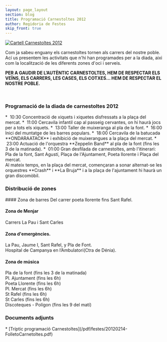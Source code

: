 ```yaml
---
layout: page_layout
section: blog
title: Programació Carnestoltes 2012
author: Regidoria de Festes
skip_front: true
---
```

<a href="http://www.pego.org/images/news/01092012_carnestoltes_cartell_2012_big.jpg" title="Cartell Carnestoltes 2012" class="inline-image" target="_blank">
    <img src="http://www.pego.org/images/news/01092012_carnestoltes_cartell_2012_small.jpg" alt="Cartell Carnestoltes 2012" />
</a>

Com ja sabeu enguany els carnestoltes tornen als carrers del nostre poble. Ací us presentem les activitats que n'hi han programades per a la diada, aixi com la localització de les diferents zones d'oci i serveis.

**PER A GAUDIR DE L’AUTÈNTIC CARNESTOLTES, HEM DE RESPECTAR ELS VEÏNS, ELS CARRERS, LES CASES, ELS COTXES…
HEM DE RESPECTAR EL NOSTRE POBLE.**
<div class="clear">
&nbsp;
</div>

### Programació de la diada de carnestoltes 2012
<div class="no-list">
* &nbsp;<time datetime="2012-02-18T10:30">10:30</time> Concentració de xiquets i xiquetes disfressats a la plaça del mercat.
* &nbsp;<time datetime="2012-02-18T11:00">11:00</time> Cercavila infantil cap al passeig cervantes, on hi haurà jocs per a tots els xiquets.
* &nbsp;<time datetime="2012-02-18T13:00">13:00</time> Taller de muixeranga al pla de la font.
* &nbsp;<time datetime="2012-02-18T16:00">16:00</time> Inici del muntatge de les barres populars.
* &nbsp;<time datetime="2012-02-18T18:00">18:00</time> Cercavila de la batucada **ONDARAATACK** i exhibició de muixerangues a la plaça del mercat.
* &nbsp;<time datetime="2012-02-18T23:00">23:00</time> Actuació de l'orquestra **Zeppelin Band** al pla de la font (fins les 3 de la matinada).
* &nbsp;<time datetime="2012-02-19T01:00">01:00</time> Gran desfilada de carnestoltes, amb l'itinerari: Pla de la font, Sant Agustí, Plaça de l'Ajuntament, Poeta llorente i Plaça del mercat.<br /> Al mateix temps, en la plaça del mercat, començaran a sonar alternat-se les orquestres **Crash** i **La Bruja** i a la plaça de l'ajuntament hi haurà un gran discomòbil.
</div>

### Distribució de zones
<div class="no-list">
#### Zona de barres
Del carrer poeta llorente fins Sant Rafel.

#### Zona de Menjar
Carrers La Pau i Sant Carles

#### Zona d'emergències.
La Pau, Jaume I, Sant Rafel, y Pla de Font.<br>Hospital de Campanya en l’Ambulatori(Ctra de Dénia).

#### Zona de música
Pla de la font (fins les 3 de la matinada) <br />
Pl. Ajuntament (fins les 6h) <br />
Poeta Llorente (fins les 6h) <br />
Pl. Mercat (fins les 6h) <br />
St Rafel (fins les 6h) <br />
St Carles (fins les 6h) <br />
Discoteques - Polígon (fins les 9 del matí)
</div>

### Documents adjunts
<div class="impressos" markdown="1">
* [Tríptic programació Carnestoltes](/pdf/festes/20120214-FolletoCarnetoltes.pdf)
</div>